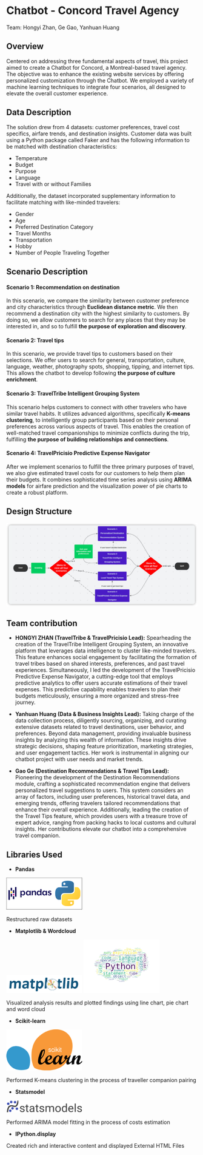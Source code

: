 # Chatbot - Concord Travel Agency

Team: Hongyi Zhan, Ge Gao, Yanhuan Huang

## Overview

Centered on addressing three fundamental aspects of travel, this project aimed to create a Chatbot for Concord, a Montreal-based travel agency. The objective was to enhance the existing website services by offering personalized customization through the Chatbot. We employed a variety of machine learning techniques to integrate four scenarios, all designed to elevate the overall customer experience.

## Data Description

The solution drew from 4 datasets: customer preferences, travel cost specifics, airfare trends, and destination insights. 
Customer data was built using a Python package called Faker and has the following information to be matched with destination characteristics:
- Temperature
- Budget
- Purpose
- Language
- Travel with or without Families

Additionally, the dataset incorporated supplementary information to facilitate matching with like-minded travelers:
- Gender
- Age
- Preferred Destination Category
- Travel Months
- Transportation
- Hobby
- Number of People Traveling Together

## Scenario Description
#### Scenario 1: Recommendation on destination
In this scenario, we compare the similarity between customer preference and city characteristics through **Euclidean distance metric**. We then recommend a destination city with the highest similarity to  customers. By doing so, we allow customers to search for any places that they may be interested in, and so to fulfill **the purpose of exploration and discovery**.
#### Scenario 2:  Travel tips
In this scenario, we provide travel tips to customers based on their selections. We offer users to search for general, transportation, culture, language, weather, photography spots, shopping, tipping, and internet tips. This allows the chatbot to develop following **the purpose of culture enrichment**.
#### Scenario 3: TravelTribe Intelligent Grouping System
This scenario helps customers to connect with other travelers who have similar travel habits. It utilizes advanced algorithms, specifically **K-means clustering**, to intelligently group participants based on their personal preferences across various aspects of travel. This enables the creation of well-matched travel companionships to minimize conflicts during the trip, fulfilling **the purpose of building relationships and connections**.
#### Scenario 4: TravelPricisio Predictive Expense Navigator
After we implement scenarios to fulfill the three primary purposes of travel, we also give estimated travel costs for our customers to help them plan their budgets. It combines sophisticated time series analysis using **ARIMA models** for airfare prediction and the visualization power of pie charts to create a robust platform.

## Design Structure
<img src="images/design_structure.png">

## Team contribution
- **HONGYI ZHAN (TravelTribe & TravelPricisio Lead):** Spearheading the creation of the TravelTribe Intelligent Grouping System, an innovative platform that leverages data intelligence to cluster like-minded travelers. This feature enhances social engagement by facilitating the formation of travel tribes based on shared interests, preferences, and past travel experiences. Simultaneously, I led the development of the TravelPricisio Predictive Expense Navigator, a cutting-edge tool that employs predictive analytics to offer users accurate estimations of their travel expenses. This predictive capability enables travelers to plan their budgets meticulously, ensuring a more organized and stress-free journey.

- **Yanhuan Huang (Data & Business Insights Lead):** Taking charge of the data collection process, diligently sourcing, organizing, and curating extensive datasets related to travel destinations, user behavior, and preferences. Beyond data management, providing invaluable business insights by analyzing this wealth of information. These insights drive strategic decisions, shaping feature prioritization, marketing strategies, and user engagement tactics. Her work is instrumental in aligning our chatbot project with user needs and market trends.

- **Gao Ge (Destination Recommendations & Travel Tips Lead):** Pioneering the development of the Destination Recommendations module, crafting a sophisticated recommendation engine that delivers personalized travel suggestions to users. This system considers an array of factors, including user preferences, historical travel data, and emerging trends, offering travelers tailored recommendations that enhance their overall experience. Additionally, leading the creation of the Travel Tips feature, which provides users with a treasure trove of expert advice, ranging from packing hacks to local customs and cultural insights. Her contributions elevate our chatbot into a comprehensive travel companion.

## Libraries Used

- **Pandas**

<img src="images/pandas.png" width="200">

Restructured raw datasets

- **Matplotlib & Wordcloud**

<img src="images/matplotlib.svg" width="200">
<img src="images/wordcloud.png" width="200">

Visualized analysis results and plotted findings using line chart, pie chart and word cloud

- **Scikit-learn**

<img src=images/sklearn.svg.png width="200">

Performed K-means clustering in the process of traveller companion pairing

- **Statsmodel**

<img src=images/statsmodels.svg width="200">

Performed ARIMA model fitting in the process of costs estimation

- **IPython.display**

Created rich and interactive content and displayed External HTML Files

